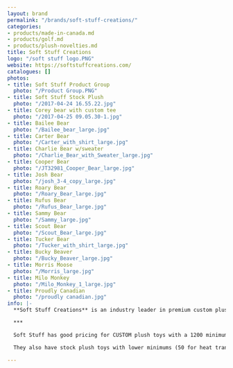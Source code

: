 ```yaml
---
layout: brand
permalink: "/brands/soft-stuff-creations/"
categories:
- products/made-in-canada.md
- products/golf.md
- products/plush-novelties.md
title: Soft Stuff Creations
logo: "/soft stuff logo.PNG"
website: https://softstuffcreations.com/
catalogues: []
photos:
- title: Soft Stuff Product Group
  photo: "/Product Group.PNG"
- title: Soft Stuff Stock Plush
  photo: "/2017-04-24 16.55.22.jpg"
- title: Corey bear with custom tee
  photo: "/2017-04-25 09.05.30-1.jpg"
- title: Bailee Bear
  photo: "/Bailee_bear_large.jpg"
- title: Carter Bear
  photo: "/Carter_with_shirt_large.jpg"
- title: Charlie Bear w/sweater
  photo: "/Charlie_Bear_with_Sweater_large.jpg"
- title: Cooper Bear
  photo: "/JT32981_Cooper_Bear_large.jpg"
- title: Josh Bear
  photo: "/josh_3-4_copy_large.jpg"
- title: Roary Bear
  photo: "/Roary_Bear_large.jpg"
- title: Rufus Bear
  photo: "/Rufus_Bear_large.jpg"
- title: Sammy Bear
  photo: "/Sammy_large.jpg"
- title: Scout Bear
  photo: "/Scout_Bear_large.jpg"
- title: Tucker Bear
  photo: "/Tucker_with_shirt_large.jpg"
- title: Bucky Beaver
  photo: "/Bucky_Beaver_large.jpg"
- title: Morris Moose
  photo: "/Morris_large.jpg"
- title: Milo Monkey
  photo: "/Milo_Monkey_1_large.jpg"
- title: Proudly Canadian
  photo: "/proudly canadian.jpg"
info: |-
  **Soft Stuff Creations** is an industry leader in premium custom plush toys and other soft products. It has the most innovative and creative golf head covers available today through its [Creative Covers for Golf](https://creativecoversforgolf.com/) division.

  ***

  Soft Stuff has good pricing for CUSTOM plush toys with a 1200 minimum. Custom orders also have the option to pay for a "sample" to see before producing the 1199 others! :)

  They also have stock plush toys with lower minimums (50 for heat transfers or 24 pieces for embroidery) . Most of the photos shown are from the stock plush toys.

---
```

